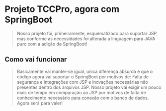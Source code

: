 # Projeto TCCPro, agora com SpringBoot
> Nosso projeto foi, primeiramente, esquematizado para suportar JSP, mas conforme as necessidades foi alterada a linguagem para JAVA puro com a adição de SpringBoot!

## Como vai funcionar
> Basicamente vai manter-se igual, unica diferença absurda é que o código agora vai suportar o SpringBoot por motivos de: Falta de segurança e integrações com JSP e inovações necessárias não presentes dentro dos arquivos JSP.
> Nosso projeto vai exigir um pouco mais de tempo em comparação ao JSP por motivos de falta de conhecimento necessário para conexão com o banco de dados. Agora será para valer!
